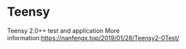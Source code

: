 # Teensy
Teensy 2.0++ test and application
More information:https://nanfengx.top/2019/01/28/Teensy2-0Test/
